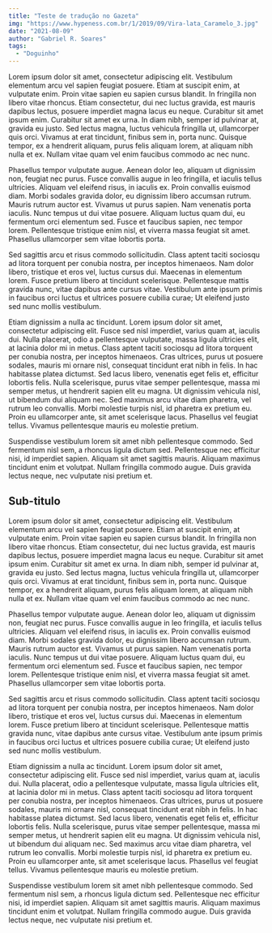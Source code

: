 ```yaml
---
title: "Teste de tradução no Gazeta"
img: "https://www.hypeness.com.br/1/2019/09/Vira-lata_Caramelo_3.jpg"
date: "2021-08-09"
author: "Gabriel R. Soares"
tags:
  - "Doguinho"
---
```


Lorem ipsum dolor sit amet, consectetur adipiscing elit. Vestibulum elementum arcu vel sapien feugiat posuere. Etiam at suscipit enim, at vulputate enim. Proin vitae sapien eu sapien cursus blandit. In fringilla non libero vitae rhoncus. Etiam consectetur, dui nec luctus gravida, est mauris dapibus lectus, posuere imperdiet magna lacus eu neque. Curabitur sit amet ipsum enim. Curabitur sit amet ex urna. In diam nibh, semper id pulvinar at, gravida eu justo. Sed lectus magna, luctus vehicula fringilla ut, ullamcorper quis orci. Vivamus at erat tincidunt, finibus sem in, porta nunc. Quisque tempor, ex a hendrerit aliquam, purus felis aliquam lorem, at aliquam nibh nulla et ex. Nullam vitae quam vel enim faucibus commodo ac nec nunc.

Phasellus tempor vulputate augue. Aenean dolor leo, aliquam ut dignissim non, feugiat nec purus. Fusce convallis augue in leo fringilla, et iaculis tellus ultricies. Aliquam vel eleifend risus, in iaculis ex. Proin convallis euismod diam. Morbi sodales gravida dolor, eu dignissim libero accumsan rutrum. Mauris rutrum auctor est. Vivamus ut purus sapien. Nam venenatis porta iaculis. Nunc tempus ut dui vitae posuere. Aliquam luctus quam dui, eu fermentum orci elementum sed. Fusce et faucibus sapien, nec tempor lorem. Pellentesque tristique enim nisl, et viverra massa feugiat sit amet. Phasellus ullamcorper sem vitae lobortis porta.

Sed sagittis arcu et risus commodo sollicitudin. Class aptent taciti sociosqu ad litora torquent per conubia nostra, per inceptos himenaeos. Nam dolor libero, tristique et eros vel, luctus cursus dui. Maecenas in elementum lorem. Fusce pretium libero at tincidunt scelerisque. Pellentesque mattis gravida nunc, vitae dapibus ante cursus vitae. Vestibulum ante ipsum primis in faucibus orci luctus et ultrices posuere cubilia curae; Ut eleifend justo sed nunc mollis vestibulum.

Etiam dignissim a nulla ac tincidunt. Lorem ipsum dolor sit amet, consectetur adipiscing elit. Fusce sed nisl imperdiet, varius quam at, iaculis dui. Nulla placerat, odio a pellentesque vulputate, massa ligula ultricies elit, at lacinia dolor mi in metus. Class aptent taciti sociosqu ad litora torquent per conubia nostra, per inceptos himenaeos. Cras ultrices, purus ut posuere sodales, mauris mi ornare nisl, consequat tincidunt erat nibh in felis. In hac habitasse platea dictumst. Sed lacus libero, venenatis eget felis et, efficitur lobortis felis. Nulla scelerisque, purus vitae semper pellentesque, massa mi semper metus, ut hendrerit sapien elit eu magna. Ut dignissim vehicula nisl, ut bibendum dui aliquam nec. Sed maximus arcu vitae diam pharetra, vel rutrum leo convallis. Morbi molestie turpis nisl, id pharetra ex pretium eu. Proin eu ullamcorper ante, sit amet scelerisque lacus. Phasellus vel feugiat tellus. Vivamus pellentesque mauris eu molestie pretium.

Suspendisse vestibulum lorem sit amet nibh pellentesque commodo. Sed fermentum nisl sem, a rhoncus ligula dictum sed. Pellentesque nec efficitur nisi, id imperdiet sapien. Aliquam sit amet sagittis mauris. Aliquam maximus tincidunt enim et volutpat. Nullam fringilla commodo augue. Duis gravida lectus neque, nec vulputate nisi pretium et.

## Sub-titulo

Lorem ipsum dolor sit amet, consectetur adipiscing elit. Vestibulum elementum arcu vel sapien feugiat posuere. Etiam at suscipit enim, at vulputate enim. Proin vitae sapien eu sapien cursus blandit. In fringilla non libero vitae rhoncus. Etiam consectetur, dui nec luctus gravida, est mauris dapibus lectus, posuere imperdiet magna lacus eu neque. Curabitur sit amet ipsum enim. Curabitur sit amet ex urna. In diam nibh, semper id pulvinar at, gravida eu justo. Sed lectus magna, luctus vehicula fringilla ut, ullamcorper quis orci. Vivamus at erat tincidunt, finibus sem in, porta nunc. Quisque tempor, ex a hendrerit aliquam, purus felis aliquam lorem, at aliquam nibh nulla et ex. Nullam vitae quam vel enim faucibus commodo ac nec nunc.

Phasellus tempor vulputate augue. Aenean dolor leo, aliquam ut dignissim non, feugiat nec purus. Fusce convallis augue in leo fringilla, et iaculis tellus ultricies. Aliquam vel eleifend risus, in iaculis ex. Proin convallis euismod diam. Morbi sodales gravida dolor, eu dignissim libero accumsan rutrum. Mauris rutrum auctor est. Vivamus ut purus sapien. Nam venenatis porta iaculis. Nunc tempus ut dui vitae posuere. Aliquam luctus quam dui, eu fermentum orci elementum sed. Fusce et faucibus sapien, nec tempor lorem. Pellentesque tristique enim nisl, et viverra massa feugiat sit amet. Phasellus ullamcorper sem vitae lobortis porta.

Sed sagittis arcu et risus commodo sollicitudin. Class aptent taciti sociosqu ad litora torquent per conubia nostra, per inceptos himenaeos. Nam dolor libero, tristique et eros vel, luctus cursus dui. Maecenas in elementum lorem. Fusce pretium libero at tincidunt scelerisque. Pellentesque mattis gravida nunc, vitae dapibus ante cursus vitae. Vestibulum ante ipsum primis in faucibus orci luctus et ultrices posuere cubilia curae; Ut eleifend justo sed nunc mollis vestibulum.

Etiam dignissim a nulla ac tincidunt. Lorem ipsum dolor sit amet, consectetur adipiscing elit. Fusce sed nisl imperdiet, varius quam at, iaculis dui. Nulla placerat, odio a pellentesque vulputate, massa ligula ultricies elit, at lacinia dolor mi in metus. Class aptent taciti sociosqu ad litora torquent per conubia nostra, per inceptos himenaeos. Cras ultrices, purus ut posuere sodales, mauris mi ornare nisl, consequat tincidunt erat nibh in felis. In hac habitasse platea dictumst. Sed lacus libero, venenatis eget felis et, efficitur lobortis felis. Nulla scelerisque, purus vitae semper pellentesque, massa mi semper metus, ut hendrerit sapien elit eu magna. Ut dignissim vehicula nisl, ut bibendum dui aliquam nec. Sed maximus arcu vitae diam pharetra, vel rutrum leo convallis. Morbi molestie turpis nisl, id pharetra ex pretium eu. Proin eu ullamcorper ante, sit amet scelerisque lacus. Phasellus vel feugiat tellus. Vivamus pellentesque mauris eu molestie pretium.

Suspendisse vestibulum lorem sit amet nibh pellentesque commodo. Sed fermentum nisl sem, a rhoncus ligula dictum sed. Pellentesque nec efficitur nisi, id imperdiet sapien. Aliquam sit amet sagittis mauris. Aliquam maximus tincidunt enim et volutpat. Nullam fringilla commodo augue. Duis gravida lectus neque, nec vulputate nisi pretium et.
